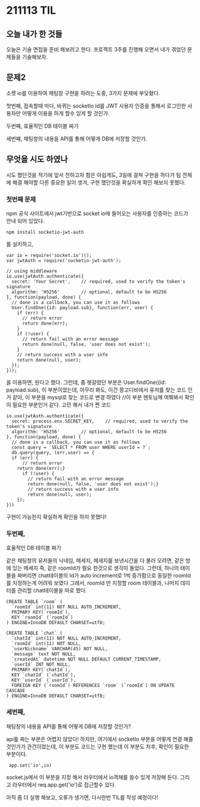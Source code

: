 # 211113 TIL

## 오늘 내가 한 것들

오늘은 기술 면접을 준비 해보려고 한다.
프로젝트 3주를 진행해 오면서 내가 겪었던 문제들을
기술해보자.

## 문제2
소켓 io를 이용하여 채팅창 구현을 하려는 도중,
3가지 문제에 부딪혔다.

첫번째, 
접속할때 마다, 바뀌는 socketIo Id를
JWT 사용자 인증을 통해서
로그인한 사용자만 어떻게 이용을 하게 할수 있게 할 것인가.

두번째,
효율적인 DB 테이블 짜기

세번째, 
채팅창의 내용을 API를 통해  어떻게 DB에 저장할 것인가.


## 무엇을 시도 하였나
시도 했던것을 적기에 앞서 전하고자 함은
아쉽게도, 3일에 걸쳐 구현을 하다가 
팀 전체에 해결 해야할 다른 중요한 일이 생겨,
구현 했던것을 확실하게 확인 해보지 못했다.

### 첫번째 문제

npm 공식 사이트에서 
jwt기반으로 socket io에 들어오는 사용자를 인증하는 
코드가 안내 되어 있었다.

```
npm install socketio-jwt-auth
```
를 설치하고, 

```
var io = require('socket.io')();
var jwtAuth = require('socketio-jwt-auth');

// using middleware
io.use(jwtAuth.authenticate({
  secret: 'Your Secret',    // required, used to verify the token's signature
  algorithm: 'HS256'        // optional, default to be HS256
}, function(payload, done) {
  // done is a callback, you can use it as follows
  User.findOne({id: payload.sub}, function(err, user) {
    if (err) {
      // return error
      return done(err);
    }
    if (!user) {
      // return fail with an error message
      return done(null, false, 'user does not exist');
    }
    // return success with a user info
    return done(null, user);
  });
}));
```
을 이용하면, 된다고 했다.
그런데, 좀 헷갈렸던 부분은 
User.findOne({id: payload.sub}, 이 부분이었는데, 
아무리 봐도, 이건 몽고디비에서 유저를 찾는 코드 인거 같아,
이 부분을 mysql로 찾는 코드로 변경 하였다 
//이 부분 멘토님께 여쭤봐서 확인이 필요한 부분인거 같다.
고민 해서 내가 짠 코드 
```
io.use(jwtAuth.authenticate({
  secret: process.env.SECRET_KEY,    // required, used to verify the token's signature
  algorithm: 'HS256'        // optional, default to be HS256
}, function(payload, done) {
  // done is a callback, you can use it as follows
  const query = `SELECT * FROM user WHERE userId = ?`;
  db.query(query, (err,user) => {
  if (err) {
      // return error
    return done(err);}
      if (!user) {
        // return fail with an error message
        return done(null, false, 'user does not exist');}
        // return success with a user info
        return done(null, user);
    });
}))
```
구현이 가능한지 확실하게 확인을 하지 못했다!


### 두번째,
효율적인 DB 테이블 짜기


같은 채팅창의 
유저들의 닉네임, 메세지, 메세지를 보낸시간을 다 불러 오려면, 같은 방에 있는 메세지 즉, 같은 roomId가 필요 한것으로 생각이 들었다.
그런데, 하나의 테이블을 짜버리면
chat테이블의 Id가 auto increment로 1씩 증가함으로
동일한 roomId를 지정하는게 어려워 보였다 
그래서, roomId 만 지정할 room 테이블과, 나머지 데이터를 관리할 chat테이블을 따로 짰다.

```
CREATE TABLE `room` (
  `roomId` int(11) NOT NULL AUTO_INCREMENT,
  PRIMARY KEY(`roomId`),
  KEY `roomId` (`roomId`)
) ENGINE=InnoDB DEFAULT CHARSET=utf8;

CREATE TABLE `chat` (
  `chatId` int(11) NOT NULL AUTO_INCREMENT,
  `roomId` int(11) NOT NULL,
  `userNickname` VARCHAR(45) NOT NULL,
  `message` text NOT NULL,
  `createdAt` datetime NOT NULL DEFAULT CURRENT_TIMESTAMP,
  `userId` INT NOT NULL,
  PRIMARY KEY(`chatId`),
  KEY `chatId` (`chatId`),
  KEY `userId` (`userId`),
  FOREIGN KEY (`roomId`) REFERENCES `room` (`roomId`) ON UPDATE CASCADE
) ENGINE=InnoDB DEFAULT CHARSET=utf8;
```

### 세번째, 
채팅창의 내용을 API를 통해  어떻게 DB에 저장할 것인가?

api를 짜는 부분은 어렵지 않았다!
하지만, 여기에서 socketIo 부분을 어떻게 연결 해줄 것인가가 관건이었는데,
이 부분도 코드는 구현 했는데
이 부분도 차후, 확인이 필요한 부분이다.
```
 app.set('io',io)
 ```
 socket.js에서 이 부분을 지정 해서
 라우터에서 io객체를 쓸수 있게 저장해 둔다.
 그리고 라우터에서 req.app.get('io')로 접근할수 있다.



 아직 좀 더 실행 해보고, 
 오류가 생기면, 다시한번 TIL를 작성 예정이다!



